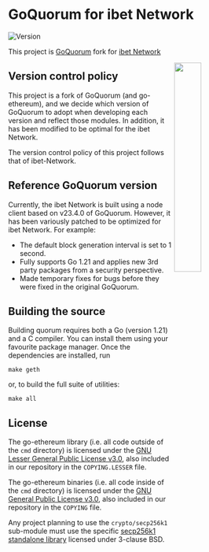 # GoQuorum for ibet Network

<p>
  <img alt="Version" src="https://img.shields.io/badge/version-2.2-blue.svg?cacheSeconds=2592000" />
</p>

This project is [GoQuorum](https://github.com/ConsenSys/quorum) fork for [ibet Network](https://github.com/BoostryJP/ibet-Network)

<img width="33%" align="right" src="https://user-images.githubusercontent.com/963333/212965270-bba794c6-be66-4850-9475-19895530f32c.png"/>

## Version control policy

This project is a fork of GoQuorum (and go-ethereum), and we decide which version of GoQuorum to adopt when developing each version and reflect those modules. 
In addition, it has been modified to be optimal for the ibet Network.

The version control policy of this project follows that of ibet-Network.

## Reference GoQuorum version

Currently, the ibet Network is built using a node client based on v23.4.0 of GoQuorum. 
However, it has been variously patched to be optimized for ibet Network. For example:
- The default block generation interval is set to 1 second.
- Fully supports Go 1.21 and applies new 3rd party packages from a security perspective.
- Made temporary fixes for bugs before they were fixed in the original GoQuorum.

## Building the source
Building quorum requires both a Go (version 1.21) and a C compiler. 
You can install them using your favourite package manager. 
Once the dependencies are installed, run
```
make geth
```

or, to build the full suite of utilities:
```
make all
```

## License

The go-ethereum library (i.e. all code outside of the `cmd` directory) is licensed under the
[GNU Lesser General Public License v3.0](https://www.gnu.org/licenses/lgpl-3.0.en.html), also
included in our repository in the `COPYING.LESSER` file.

The go-ethereum binaries (i.e. all code inside of the `cmd` directory) is licensed under the
[GNU General Public License v3.0](https://www.gnu.org/licenses/gpl-3.0.en.html), also included
in our repository in the `COPYING` file.

Any project planning to use the `crypto/secp256k1` sub-module must use the specific [secp256k1 standalone library](https://github.com/ConsenSys/goquorum-crypto-secp256k1) licensed under 3-clause BSD.


